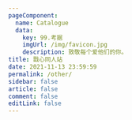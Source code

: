```yaml
---
pageComponent: 
  name: Catalogue
  data: 
    key: 99.考据
    imgUrl: /img/favicon.jpg
    description: 致敬每个爱他们的你。
title: 戬心同人站
date: 2021-11-13 23:59:59
permalink: /other/
sidebar: false
article: false
comment: false
editLink: false
---
```



